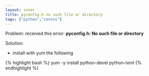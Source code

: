 ```yaml
---
layout: inner
title: pyconfig.h no such file or directory
tags: ["python","centos"]
---
```

Problem: received this error: <b>pyconfig.h: No such file or directory</b>

Solution: 

* install with yum the following

{% highlight bash %}
yum -y install python-devel python-lxml
{% endhighlight %}